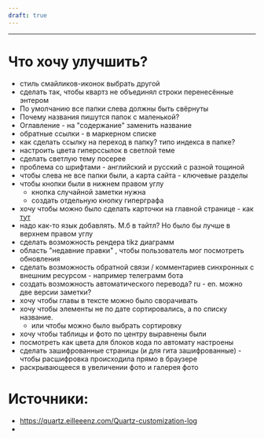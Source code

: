 ```yaml
---
draft: true
---
```

---
# Что хочу улучшить? 

- стиль смайликов-иконок выбрать другой  
- сделать так, чтобы квартз не объединял строки перенесённые энтером 
- По умолчанию все папки слева должны быть свёрнуты 
- Почему названия пишутся папок с маленькой?
- Оглавление - на "содержание" заменить название 
- обратные ссылки - в маркерном списке 
- как сделать ссылку на переход в папку? типо индекса в папке?
- настроить цвета гиперссылок в светлой теме 
- сделать светлую тему посерее 
- проблема со шрифтами - английский и русский с разной тощиной 
- чтобы слева не все папки были, а карта сайта - ключевые разделы
- чтобы кнопки были в нижнем правом углу 
	- кнопка случайной заметки  нужна
	- создать отдельную кнопку гиперграфа
- хочу чтобы можно было сделать карточки на главной странице - как [тут](https://toolbox.socratica.info/)
- надо как-то язык добавлять. М.б в тайтл? Но было бы лучше в верхнем правом углу  
- сделать возможность рендера tikz диаграмм
- область "недавние правки" , чтобы пользователь мог посмотреть обновления  
- сделать возможность обратной связи / комментариев синхронных с внешним ресурсом  - например телеграмм бота 
- создать возможность автоматического перевода? ru - en. можно две версии заметки? 
- хочу чтобы главы в тексте можно было сворачивать 
- хочу чтобы элементы не по дате сортировались, а по списку название.
	- или чтобы можно было выбрать сортировку 
- хочу чтобы таблицы и фото по центру выравнены были  
- посмотреть как цвета для блоков кода по автомату настроены 
- сделать зашифрованные страницы (и для гита зашифрованные) - чтобы расшифровка происходила прямо в браузере 
- раскрывающееся в увеличении фото и галерея фото  

# Источники: 

- https://quartz.eilleeenz.com/Quartz-customization-log
- 